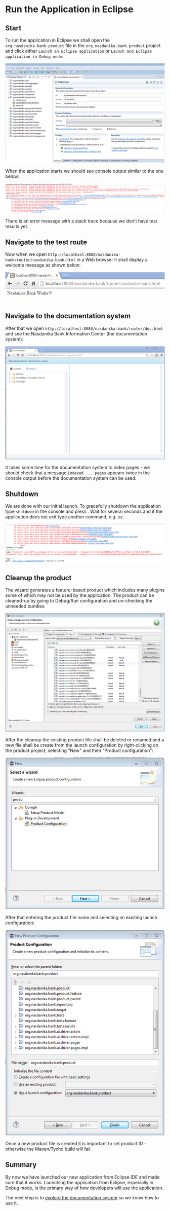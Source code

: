 # Run the Application in Eclipse

## Start
To run the application in Eclipse we shall open the ``org.nasdanika.bank.product`` file in the ``org.nasdanika.bank.product`` project and click either ``Launch an Eclipse application`` or ``Launch and Eclipse application in Debug mode``.

![Product File](product-file.png)

When the application starts we should see console output similar to the one below:

![Console output](console-output.png)

There is an error message with a stack trace because we don't have test results yet.


## Navigate to the test route
Now when we open ``http://localhost:8080/nasdanika-bank/router/nasdanika-bank.html`` in a Web browser it shall display a welcome message as shown below:

![Nasdanika Bank Works](nasdanika-bank-works.png)  

## Navigate to the documentation system
After that we open ``http://localhost:8080/nasdanika-bank/router/doc.html`` and see the Nasdanika Bank Information Center (the documentation system):

![Nasdanika Bank Information Center](nasdanika-bank-information-center.png)

It takes some time for the documentation system to index pages - we should check that a message ``Indexed ... pages`` appears twice in the console output before the documentation system can be used.

## Shutdown

We are done with our initial launch. To gracefully shutdown the application type ``shutdown`` in the console and press <Enter>. Wait for several seconds and if the application does not exit type another command, e.g. ``ss``:

![Shutdown app](shutdown-app.png)

## Cleanup the product

The wizard generates a feature-based product which includes many plugins some of which may not be used by the application.
The product can be cleaned-up by going to Debug/Run configuration and un-checking the unneeded bundles.

![Cleanup product](cleanup-product.png) 

After the cleanup the existing product file shall be deleted or renamed and a new file shall be create from the launch configuration by right-clicking on the product project, selecting "New" and then "Product configuration":

![New product configuration](new-product-configuration-wizard.png) 

After that entering the product file name and selecting an existing launch configuration:

![New product from launch configuration](product-from-launch-configuration.png)

Once a new product file is created it is important to set product ID - otherwise the Maven/Tycho build will fail.

## Summary

By now we have launched our new application from Eclipse IDE and made sure that it works. Launching the application from Eclipse, especially in Debug mode, is the primary way of how developers will use the application.

The next step is to [explore the documentation system](documentation-system-overview.md) so we know how to use it. 

 